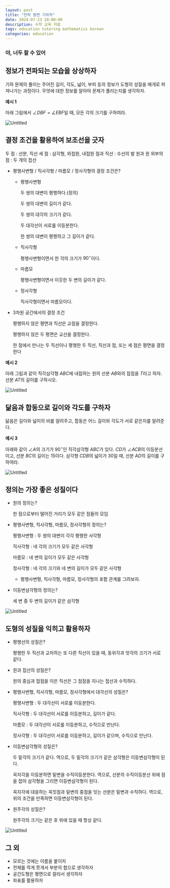 ```yaml
---
layout: post
title: "전략 평면 기하학"
date: 2024-07-23 10:00:00
description: 수학 교육 자료
tags: education tutoring mathematics korean
categories: education
---
```



### 야, **너두 할 수 있어**

## 정보가 전파되는 모습을 상상하자

기하 문제의 풀이는 주어진 길이, 각도, 넓이, 부피 등의 정보가 도형의 성질을 매개로 퍼져나가는 과정이다.
무엇에 대한 정보를 알아야 문제가 풀리는지를 생각하자.

**예시 1**

아래 그림에서 $\angle DBF= \angle EBF$일 때, 모든 각의 크기를 구하여라.

![Untitled](/assets/img/blog/tutoring/untitled__161f0f24f93180428dcbf05b9af4a.png)

## 결정 조건을 활용하여 보조선을 긋자

두 점 : 선분, 직선
세 점 : 삼각형, 외접원, 내접원
점과 직선 : 수선의 발
원과 원 외부의 점 : 두 개의 접선

- 평행사변형 / 직사각형 / 마름모 / 정사각형의 결정 조건은?
    - 평행사변형
        
        두 쌍의 대변이 평행하다.(정의)
        
        두 쌍의 대변의 길이가 같다.
        
        두 쌍의 대각의 크기가 같다.
        
        두 대각선이 서로를 이등분한다.
        
        한 쌍의 대변이 평행하고 그 길이가 같다.
        
    - 직사각형
        
        평행사변형이면서 한 각의 크기가 $90 ^\circ$이다.
        
    - 마름모
        
        평행사변형이면서 이웃한 두 변의 길이가 같다.
        
    - 정사각형
        
        직사각형이면서 마름모이다.
        
- 3차원 공간에서의 결정 조건
    
    평행하지 않은 평면과 직선은 교점을 결정한다.
    
    평행하지 않은 두 평면은 교선을 결정한다.
    
    한 점에서 만나는 두 직선이나 평행한 두 직선, 직선과 점, 또는 세 점은 평면을 결정한다
    

**예시 2**

아래 그림과 같이 직각삼각형 $ABC$에 내접하는 원의 선분 $AB$와의 접점을 $T$라고 하자.
선분 $AT$의 길이를 구하시오.

![Untitled](/assets/img/blog/tutoring/untitled_1__161f0f24f93180428dcbf05b9af4a.png)

## 닮음과 합동으로 길이와 각도를 구하자

닮음은 길이와 넓이의 비를 알려주고,
합동은 어느 길이와 각도가 서로 같은지를 알려준다.

**예시 3**

아래와 같이 $\angle A$의 크기가 $90 ^\circ$인 직각삼각형 $ABC$가 있다.
$CD$가 $\angle ACB$의 이등분선이고, 선분 $BC$의 길이는 $15$이다.
삼각형 $CDB$의 넓이가 $30$일 때, 선분 $AD$의 길이를 구하여라.

![Untitled](/assets/img/blog/tutoring/untitled_2__161f0f24f93180428dcbf05b9af4a.png)

## 정의는 가장 좋은 성질이다

- 원의 정의는?
    
    한 점으로부터 떨어진 거리가 모두 같은 점들의 모임
    
- 평행사변형, 직사각형, 마름모, 정사각형의 정의는?
    
    평행사변형 : 두 쌍의 대변이 각각 평행한 사각형
    
    직사각형 : 네 각의 크기가 모두 같은 사각형
    
    마름모 : 네 변의 길이가 모두 같은 사각형
    
    정사각형 : 네 각의 크기와 네 변의 길이가 모두 같은 사각형
    
    - 평행사변형, 직사각형, 마름모, 정사각형의 포함 관계를 그려보자.
- 이등변삼각형의 정의는?
    
    세 변 중 두 변의 길이가 같은 삼각형
    

![Untitled](/assets/img/blog/tutoring/untitled_3__161f0f24f93180428dcbf05b9af4a.png)

## 도형의 성질을 익히고 활용하자

- 평행선의 성질은?
    
    평행한 두 직선과 교차하는 또 다른 직선이 있을 때, 동위각과 엇각의 크기가 서로 같다.
    
- 원과 접선의 성질은?
    
    원의 중심과 접점을 이은 직선은 그 점점을 지나는 접선과 수직하다.
    
- 평행사변형, 직사각형, 마름모, 정사각형에서 대각선의 성질은?
    
    평행사변형 : 두 대각선이 서로를 이등분한다.
    
    직사각형 : 두 대각선이 서로를 이등분하고, 길이가 같다.
    
    마름모 : 두 대각선이 서로를 이등분하고, 수직으로 만난다.
    
    정사각형 : 두 대각선이 서로를 이등분하고, 길이가 같으며, 수직으로 만난다.
    
- 이등변삼각형의 성질은?
    
    두 밑각의 크기가 같다.
    역으로, 두 밑각의 크기가 같은 삼각형은 이등변삼각형이 된다.
    
    꼭지각을 이등분하면 밑변을 수직이등분한다.
    역으로, 선분의 수직이등분선 위에 점을 잡아 삼각형을 그리면 이등변삼각형이 된다.
    
    꼭지각에 대응하는 꼭짓점과 밑변의 중점을 잇는 선분은 밑변과 수직하다.
    역으로, 위의 조건을 만족하면 이등변삼각형이 된다.
    
- 원주각의 성질은?
    
    원주각의 크기는 같은 호 위에 있을 때 항상 같다.
    

![Untitled](/assets/img/blog/tutoring/untitled_4__161f0f24f93180428dcbf05b9af4a.png)

## 그 외

- 모르는 것에는 이름을 붙이자
- 전체를 작게 쪼개서 부분의 합으로 생각하자
- 공간도형은 평면으로 잘라서 생각하자
- 좌표를 활용하자